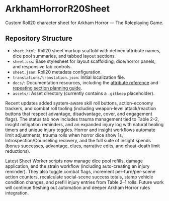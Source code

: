 # ArkhamHorrorR20Sheet

Custom Roll20 character sheet for Arkham Horror — The Roleplaying Game.

## Repository Structure
- `sheet.html`: Roll20 sheet markup scaffold with defined attribute names, dice pool summaries, and tabbed layout sections.
- `sheet.css`: Base stylesheet for layout scaffolding, dice/horror panels, and responsive tab controls.
- `sheet.json`: Roll20 metadata configuration.
- `translations/translation.json`: Initial localization file.
- `docs/`: Documentation resources, including the [attribute reference](docs/attributes.md) and [repeating section planning guide](docs/repeating-sections.md).
- `assets/`: Asset directory (currently contains a `.gitkeep` placeholder).

Recent updates added system-aware skill roll buttons, action-economy trackers, and combat roll tooling (including weapon-level attack/reaction buttons that respect advantage, disadvantage, cover, and engagement flags). The status tab now includes trauma management tied to Table 2–2, insight mitigation reminders, and an expanded injury log with natural healing timers and unique injury toggles. Horror and insight workflows automate limit adjustments, trauma rolls when horror dice show 1s, Introspection/Counseling recovery, and the full suite of insight spends (bonus successes, advantage, clues, narrative edits, and cheat-death limit reductions).

Latest Sheet Worker scripts now manage dice pool refills, damage application, and the strain workflow (including auto-creating an injury reminder). They also toggle combat flags, increment per-turn/per-scene action counters, recalculate social-scene success totals, stamp vehicle condition changes, and prefill injury entries from Table 2–1 rolls. Future work will continue fleshing out automation and deeper Arkham Horror rules integration.
